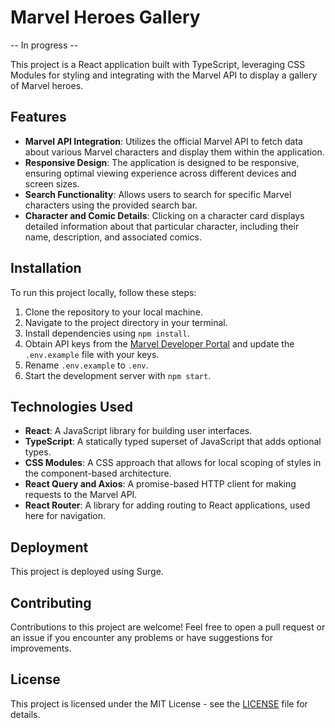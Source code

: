 # Marvel Heroes Gallery
-- In progress --

This project is a React application built with TypeScript, leveraging CSS Modules for styling and integrating with the Marvel API to display a gallery of Marvel heroes.

## Features

- **Marvel API Integration**: Utilizes the official Marvel API to fetch data about various Marvel characters and display them within the application.
- **Responsive Design**: The application is designed to be responsive, ensuring optimal viewing experience across different devices and screen sizes.
- **Search Functionality**: Allows users to search for specific Marvel characters using the provided search bar.
- **Character and Comic Details**: Clicking on a character card displays detailed information about that particular character, including their name, description, and associated comics.

## Installation

To run this project locally, follow these steps:

1. Clone the repository to your local machine.
2. Navigate to the project directory in your terminal.
3. Install dependencies using `npm install`.
4. Obtain API keys from the [Marvel Developer Portal](https://developer.marvel.com/) and update the `.env.example` file with your keys.
5. Rename `.env.example` to `.env`.
6. Start the development server with `npm start`.

## Technologies Used

- **React**: A JavaScript library for building user interfaces.
- **TypeScript**: A statically typed superset of JavaScript that adds optional types.
- **CSS Modules**: A CSS approach that allows for local scoping of styles in the component-based architecture.
- **React Query and Axios**: A promise-based HTTP client for making requests to the Marvel API.
- **React Router**: A library for adding routing to React applications, used here for navigation.

## Deployment

This project is deployed using Surge. 

## Contributing

Contributions to this project are welcome! Feel free to open a pull request or an issue if you encounter any problems or have suggestions for improvements.

## License

This project is licensed under the MIT License - see the [LICENSE](LICENSE) file for details.
